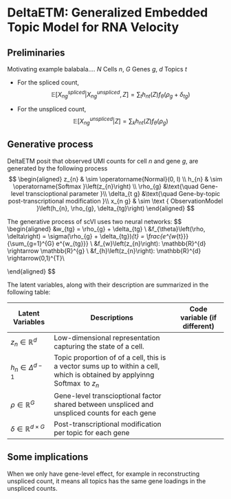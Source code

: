 # DeltaETM: Generalized Embedded Topic Model for RNA Velocity 
## Preliminaries

Motivating example balabala.... 
$N$ Cells $n$, $G$ Genes $g$, $d$ Topics $t$

- For the spliced count,
$$\mathbb{E}\left[X_{ng}^{spliced}|X_{ng}^{unspliced}, Z\right] = \sum_{t}h_{nt}\left(Z\right)f_{\theta}\left(\rho_{g} +\delta_{tg} \right)$$

- For the unspliced count,
$$\mathbb{E}\left[X_{ng}^{unspliced}|Z\right] = \sum_{k}h_{nt}\left(Z\right)f_{\theta}\left(\rho_{g}\right)$$


## Generative process

DeltaETM posit that observed UMI counts for cell $n$ and gene $g$, are generated by the following process
$$
\begin{aligned}
z_{n} & \sim \operatorname{Normal}(0, I) \\
h_{n} & \sim \operatorname{Softmax }\left(z_{n}\right) \\
\rho_{g}  &\text{\quad Gene-level transcioptional parameter }\\
\delta_{t g} &\text{\quad Gene-by-topic post-transcriptional modification }\\
x_{n g} & \sim \text { ObservationModel }\left(h_{n}, \rho_{g}, \delta_{tg}\right)
\end{aligned}
$$


The generative process of scVI uses two neural networks:
$$
\begin{aligned}
&w_{tg} = \rho_{g} + \delta_{tg} \\
&f_{\theta}\left(\rho, \delta\right) =  \sigma(\rho_{g} + \delta_{tg})_{t} = \frac{e^{w_{t}}}{\sum_{g=1}^{G} e^{w_{tg}}} \\
&f_{w}\left(z_{n}\right): \mathbb{R}^{d} \rightarrow \mathbb{R}^{g} \\
&f_{h}\left(z_{n}\right): \mathbb{R}^{d}  \rightarrow(0,1)^{T}\\


\end{aligned}
$$

The latent variables, along with their description are summarized in the following table:

| Latent Variables  | Descriptions  | Code variable (if different)  |
|---                |---            |---                            |
| $z_{n} \in \mathbb{R}^{d}$ | Low-dimensional representation capturing the state of a cell.  |  |
|  $h_{n} \in \Delta^{d-1}$ | Topic proportion of of a cell, this is a vector sums up to within a cell, which is obtained by applyinng $\operatorname{Softmax}$ to $z_{n}$ |   |
| $\rho \in \mathbb{R}^{G}$  |  Gene-level transcioptional factor shared between unspliced and unspliced counts for each gene |   |
| $\delta \in \mathbb{R}^{d\times G}$  |  Post-transcriptional modification per topic for each gene |   |

## Some implications

When we only have gene-level effect, for example in reconstructing unspliced count, it means all topics has the same gene loadings in the unspliced counts. 